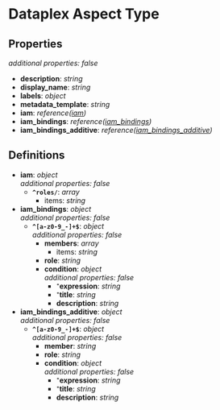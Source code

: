 # Dataplex Aspect Type

<!-- markdownlint-disable MD036 -->

## Properties

*additional properties: false*

- **description**: *string*
- **display_name**: *string*
- **labels**: *object*
- **metadata_template**: *string*
- **iam**: *reference([iam](#refs-iam))*
- **iam_bindings**: *reference([iam_bindings](#refs-iam_bindings))*
- **iam_bindings_additive**: *reference([iam_bindings_additive](#refs-iam_bindings_additive))*

## Definitions

- **iam**<a name="refs-iam"></a>: *object*
  <br>*additional properties: false*
  - **`^roles/`**: *array*
    - items: *string*
- **iam_bindings**<a name="refs-iam_bindings"></a>: *object*
  <br>*additional properties: false*
  - **`^[a-z0-9_-]+$`**: *object*
    <br>*additional properties: false*
    - **members**: *array*
      - items: *string*
    - **role**: *string*
    - **condition**: *object*
      <br>*additional properties: false*
      - ⁺**expression**: *string*
      - ⁺**title**: *string*
      - **description**: *string*
- **iam_bindings_additive**<a name="refs-iam_bindings_additive"></a>: *object*
  <br>*additional properties: false*
  - **`^[a-z0-9_-]+$`**: *object*
    <br>*additional properties: false*
    - **member**: *string*
    - **role**: *string*
    - **condition**: *object*
      <br>*additional properties: false*
      - ⁺**expression**: *string*
      - ⁺**title**: *string*
      - **description**: *string*